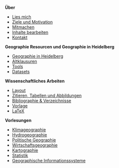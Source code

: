 **Über**
- [Lies mich](README.md)
- [Ziele und Motivation](about/ziele-motivation.md)
- [Mitmachen](about/mitmachen.md)
- [Inhalte bearbeiten](about/contribute.md)
- [Kontakt](about/kontakt.md)

**Geographie Resourcen und Geographie in Heidelberg**
- [Geographie in Heidelberg](geographie-ressourcen/geographie-heidelberg.md)
- [Altklausuren](geographie-ressourcen/altklausuren.md)
- [Tools](geographie-ressourcen/tools.md)
- [Datasets](geographie-ressourcen/datasets.md)

**Wissenschaftliches Arbeiten**
- [Layout](wissenschaft/layout.md)
- [Zitieren, Tabellen und Abbildungen](wissenschaft/zitieren-tabellen-abbildungen.md)
- [Bibliographie & Verzeichnisse](wissenschaft/bibliographie.md)
- [Vorlage](wissenschaft/vorlage.md)
- [LaTeX](wissenschaft/latex.md)

**Vorlesungen**
- [Klimageographie](klimageographie/00-allgemeines.md)
- [Hydrogeographie](hydrogeographie/00-allgemeines.md)
- [Politische Geographie](politische-geographie/00-allgemeines.md)
- [Wirtschaftsgeographie](wirtschaftsgeographie/00-allgemeines.md)
- [Kartographie](kartographie/00-allgemeines.md)
- [Statistik](statistik/00-allgemeines.md)
- [Geographische Informationssysteme](gis/00-allgemeines.md)
